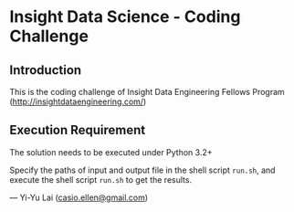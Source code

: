 Insight Data Science - Coding Challenge
================================================================================

## Introduction

This is the coding challenge of Insight Data Engineering Fellows Program (http://insightdataengineering.com/)

## Execution Requirement

The solution needs to be executed under Python 3.2+

Specify the paths of input and output file in the shell script `run.sh`, and execute the shell script `run.sh` to get the results.


— Yi-Yu Lai (casio.ellen@gmail.com)
